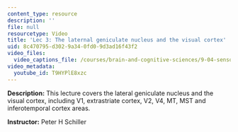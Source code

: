 ```yaml
---
content_type: resource
description: ''
file: null
resourcetype: Video
title: 'Lec 3: The laternal geniculate nucleus and the visual cortex'
uid: 8c470795-d302-9a34-0fd0-9d3ad16f43f2
video_files:
  video_captions_file: /courses/brain-and-cognitive-sciences/9-04-sensory-systems-fall-2013/lecture-videos/lec-3-the-laternal-geniculate-nucleus-and-the-visual-cortex/T9HYPlE8xzc.vtt
video_metadata:
  youtube_id: T9HYPlE8xzc
---
```


**Description:** This lecture covers the lateral geniculate nucleus and the visual cortex, including V1, extrastriate cortex, V2, V4, MT, MST and inferotemporal cortex areas.

**Instructor:** Peter H Schiller
